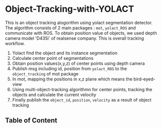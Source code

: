 # Object-Tracking-with-YOLACT
This is an object tracking alogorithm using yolact segmentation detector. The algorithm consists of 2 main packages : `mot`, `yolact_ROS` and communicate with ROS. To obtain position value of objects, we used depth camera model 'D435i' of realsense company. This is overall tracking workflow.
1. Yolact find the object and its instance segmentation
2. Calculate center point of segmentations
3. Obtain position values(x,y,z) of center points using depth camera
4. Publish msg including id, position from `yolact_ROS` to the `object_tracking` of mot package
5. In mot, mapping the positions in x,z plane which means the bird-eyed-view
6. Using multi-object-tracking algorithmn for center points, tracking the objects and calculate the current velocity
7. Finally publish the `object_id`, `position`, `velocity` as a result of object tracking 

## Table of Content
